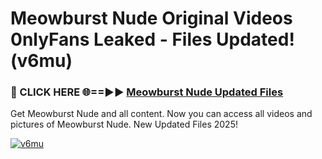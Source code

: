 # Meowburst Nude Original Videos 0nlyFans Leaked - Files Updated! (v6mu)

<h3>🔴 CLICK HERE 🌐==►► <a href="https://tinyurl.com/5h6xmrr3" rel="nofollow">Meowburst Nude Updated Files</a></h3>

Get Meowburst Nude and all content. Now you can access all videos and pictures of Meowburst Nude. New Updated Files 2025!

[![v6mu](https://i.imgur.com/KVD873Z.gif)](https://tinyurl.com/5h6xmrr3)
